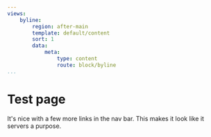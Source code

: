 ```yaml
---
views:
    byline:
        region: after-main
        template: default/content
        sort: 1
        data:
            meta:
                type: content
                route: block/byline
...
```

Test page
===

It's nice with a few more links in the nav bar. This makes it look like it
servers a purpose.
